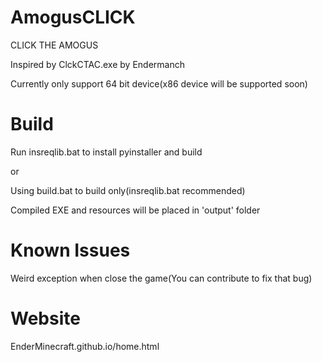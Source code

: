 # AmogusCLICK
CLICK THE AMOGUS

Inspired by ClckCTAC.exe by Endermanch

Currently only support 64 bit device(x86 device will be supported soon)

# Build
Run insreqlib.bat to install pyinstaller and build 

or

Using build.bat to build only(insreqlib.bat recommended)

Compiled EXE and resources will be placed in 'output' folder

# Known Issues
Weird exception when close the game(You can contribute to fix that bug)

# Website
EnderMinecraft.github.io/home.html
